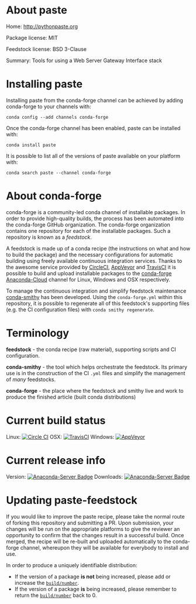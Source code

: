 About paste
===========

Home: http://pythonpaste.org

Package license: MIT

Feedstock license: BSD 3-Clause

Summary: Tools for using a Web Server Gateway Interface stack



Installing paste
================

Installing paste from the conda-forge channel can be achieved by adding conda-forge to your channels with:

```
conda config --add channels conda-forge
```

Once the conda-forge channel has been enabled, paste can be installed with:

```
conda install paste
```

It is possible to list all of the versions of paste available on your platform with:

```
conda search paste --channel conda-forge
```


About conda-forge
=================

conda-forge is a community-led conda channel of installable packages.
In order to provide high-quality builds, the process has been automated into the
conda-forge GitHub organization. The conda-forge organization contains one repository 
for each of the installable packages. Such a repository is known as a *feedstock*.

A feedstock is made up of a conda recipe (the instructions on what and how to build
the package) and the necessary configurations for automatic building using freely
available continuous integration services. Thanks to the awesome service provided by
[CircleCI](https://circleci.com/), [AppVeyor](http://www.appveyor.com/)
and [TravisCI](https://travis-ci.org/) it is possible to build and upload installable
packages to the [conda-forge](https://anaconda.org/conda-forge)
[Anaconda-Cloud](http://docs.anaconda.org/) channel for Linux, Windows and OSX respectively.

To manage the continuous integration and simplify feedstock maintenance
[conda-smithy](http://github.com/conda-forge/conda-smithy) has been developed.
Using the ``conda-forge.yml`` within this repository, it is possible to regenerate all of
this feedstock's supporting files (e.g. the CI configuration files) with ``conda smithy regenerate``.


Terminology
===========

**feedstock** - the conda recipe (raw material), supporting scripts and CI configuration.

**conda-smithy** - the tool which helps orchestrate the feedstock.
                   Its primary use is in the construction of the CI ``.yml`` files
                   and simplify the management of *many* feedstocks.

**conda-forge** - the place where the feedstock and smithy live and work to
                  produce the finished article (built conda distributions)

Current build status
====================

Linux: [![Circle CI](https://circleci.com/gh/conda-forge/paste-feedstock.svg?style=svg)](https://circleci.com/gh/conda-forge/paste-feedstock)
OSX: [![TravisCI](https://travis-ci.org/conda-forge/paste-feedstock.svg?branch=master)](https://travis-ci.org/conda-forge/paste-feedstock) 
Windows: [![AppVeyor](https://ci.appveyor.com/api/projects/status/github/conda-forge/paste-feedstock?svg=True)](https://ci.appveyor.com/project/conda-forge/paste-feedstock/branch/master)

Current release info
====================
Version: [![Anaconda-Server Badge](https://anaconda.org/conda-forge/paste/badges/version.svg)](https://anaconda.org/conda-forge/paste)
Downloads: [![Anaconda-Server Badge](https://anaconda.org/conda-forge/paste/badges/downloads.svg)](https://anaconda.org/conda-forge/paste)


Updating paste-feedstock
========================

If you would like to improve the paste recipe, please take the normal
route of forking this repository and submitting a PR. Upon submission, your changes will
be run on the appropriate platforms to give the reviewer an opportunity to confirm that the
changes result in a successful build. Once merged, the recipe will be re-built and uploaded
automatically to the conda-forge channel, whereupon they will be available for everybody to
install and use.

In order to produce a uniquely identifiable distribution:
 * If the version of a package **is not** being increased, please add or increase
   the [``build/number``](http://conda.pydata.org/docs/building/meta-yaml.html#build-number-and-string). 
 * If the version of a package **is** being increased, please remember to return
   the [``build/number``](http://conda.pydata.org/docs/building/meta-yaml.html#build-number-and-string)
   back to 0.

